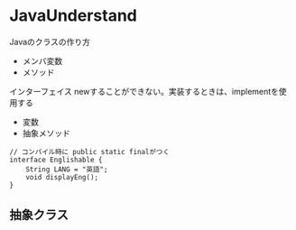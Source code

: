 # JavaUnderstand

Javaのクラスの作り方
- メンバ変数
- メソッド

インターフェイス
newすることができない。実装するときは、implementを使用する
- 変数
- 抽象メソッド

```
// コンパイル時に public static finalがつく
interface Englishable {
    String LANG = "英語";
    void displayEng();
}
```

抽象クラス
- 